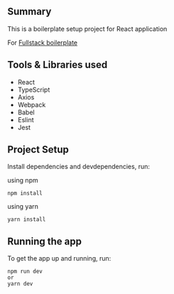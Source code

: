 ## Summary

This is a boilerplate setup project for React application

For [Fullstack boilerplate](https://github.com/Vishwanath-Ramesh/fullstack-boilerplate)

## Tools & Libraries used

- React
- TypeScript
- Axios
- Webpack
- Babel
- Eslint
- Jest

## Project Setup

Install dependencies and devdependencies, run:

using npm

```
npm install
```

using yarn

```
yarn install
```

## Running the app

To get the app up and running, run:

```shell
npm run dev
or
yarn dev
```
